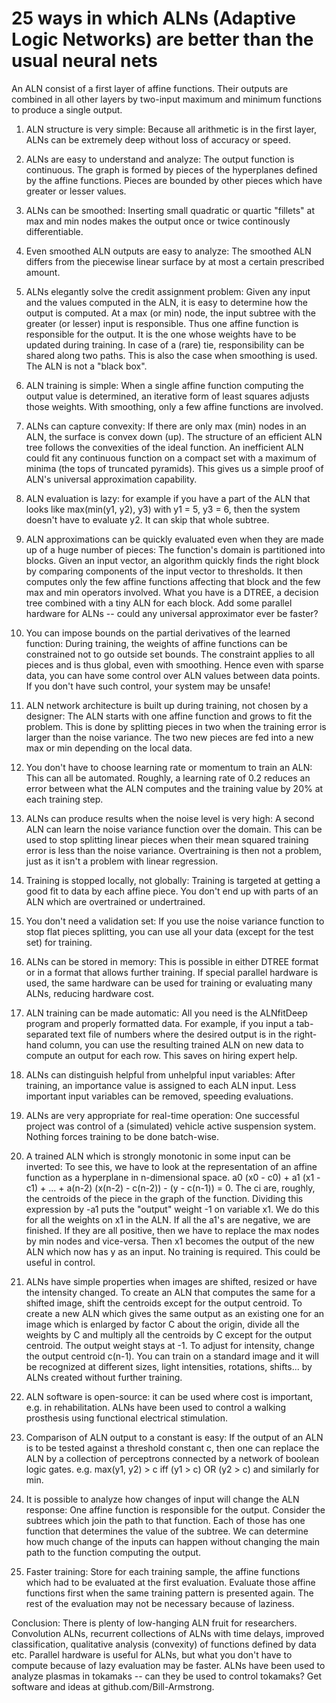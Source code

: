# 25 ways in which ALNs (Adaptive Logic Networks) are better than the usual neural nets

An ALN consist of a first layer of affine functions. Their outputs are combined in all other layers by two-input maximum and minimum functions to produce a single output.

1. ALN structure is very simple: Because all arithmetic is in the first layer, ALNs can be extremely deep without loss of accuracy or speed.

2. ALNs are easy to understand and analyze: The output function is continuous. The graph is formed by pieces of the hyperplanes defined by the affine functions. Pieces are bounded by other pieces which have greater or lesser values.

3. ALNs can be smoothed: Inserting small quadratic or quartic "fillets" at max and min nodes makes the output once or twice continously differentiable.

4. Even smoothed ALN outputs are easy to analyze: The smoothed ALN differs from the piecewise linear surface by at most a certain prescribed amount.

5. ALNs elegantly solve the credit assignment problem: Given any input and the values computed in the ALN, it is easy to determine how the output is computed. At a max (or min) node, the input subtree with the greater (or lesser) input is responsible. Thus one affine function is responsible for the output. It is the one whose weights have to be updated during training. In case of a (rare) tie, responsibility can be shared along two paths. This is also the case when smoothing is used. The ALN is not a "black box".

6. ALN training is simple: When a single affine function computing the output value is determined, an iterative form of least squares adjusts those weights. With smoothing, only a few affine functions are involved.

7. ALNs can capture convexity: If there are only max (min) nodes in an ALN, the surface is convex down (up). The structure of an efficient ALN tree follows the convexities of the ideal function. An inefficient ALN could fit any continuous function on a compact set with a maximum of minima (the tops of truncated pyramids). This gives us a simple proof of ALN's universal approximation capability.  

8. ALN evaluation is lazy: for example if you have a part of the ALN that looks like max(min(y1, y2), y3) with y1 = 5, y3 = 6, then the system doesn't have to evaluate y2. It can skip that whole subtree.

9. ALN approximations can be quickly evaluated even when they are made up of a huge number of pieces:  The function's domain is partitioned into blocks. Given an input vector, an algorithm quickly finds the right block by comparing components of the input vector to thresholds. It then computes only the few affine functions affecting that block and the few max and min operators involved. What you have is a DTREE, a decision tree combined with a tiny ALN for each block. Add some parallel hardware for ALNs -- could any universal approximator ever be faster?

10. You can impose bounds on the partial derivatives of the learned function: During training, the weights of affine functions can be constrained not to go outside set bounds.  The constraint applies to all pieces and is thus global, even with smoothing. Hence even with sparse data, you can have some control over ALN values between data points. If you don't have such control, your system may be unsafe!

11. ALN network architecture is built up during training, not chosen by a designer:  The ALN starts with one affine function and grows to fit the problem. This is done by splitting pieces in two when the training error is larger than the noise variance. The two new pieces are fed into a new max or min depending on the local data.

12. You don't have to choose learning rate or momentum to train an ALN: This can all be automated. Roughly, a learning rate of 0.2 reduces an error between what the ALN computes and the training value by 20% at each training step.

13. ALNs can produce results when the noise level is very high:  A second ALN can learn the noise variance function over the domain. This can be used to stop splitting linear pieces when their mean squared training error is less than the noise variance. Overtraining is then not a problem, just as it isn't a problem with linear regression.

14. Training is stopped locally, not globally: Training is targeted at getting a good fit to data by each affine piece. You don't end up with parts of an ALN which are overtrained or undertrained.

15. You don't need a validation set: If you use the noise variance function to stop flat pieces splitting, you can use all your data (except for the test set) for training. 

16. ALNs can be stored in memory: This is possible in either DTREE format or in a format that allows further training. If special parallel hardware is used, the same hardware can be used for training or evaluating many ALNs, reducing hardware cost.

17. ALN training can be made automatic: All you need is the ALNfitDeep program and properly formatted data. For example, if you input a tab-separated text file of numbers where the desired output is in the right-hand column, you can use the resulting trained ALN on new data to compute an output for each row. This saves on hiring expert help.

18. ALNs can distinguish helpful from unhelpful input variables: After training, an importance value is assigned to each ALN input. Less important input variables can be removed, speeding evaluations.

19. ALNs are very appropriate for real-time operation: One successful project was control of a (simulated) vehicle active suspension system. Nothing forces training to be done batch-wise.

20. A trained ALN which is strongly monotonic in some input can be inverted: To see this, we have to look at the representation of an affine function as a hyperplane in n-dimensional space.   a0 (x0 - c0) + a1 (x1 - c1) + ... + a(n-2) (x(n-2) - c(n-2)) - (y - c(n-1)) = 0. The ci are, roughly, the centroids of the piece in the graph of the function. Dividing this expression by -a1 puts the "output" weight -1 on variable x1. We do this for all the weights on x1 in the ALN. If all the a1's are negative, we are finished. If they are all positive, then we have to replace the max nodes by min nodes and vice-versa. Then x1 becomes the output of the new ALN which now has y as an input. No training is required. This could be useful in control.

21. ALNs have simple properties when images are shifted, resized or have the intensity changed. To create an ALN that computes the same for a shifted image, shift the centroids except for the output centroid. To create a new ALN which gives the same output as an existing one for an image which is enlarged by factor C about the origin, divide all the weights by C and multiply all the centroids by C except for the output centroid. The output weight stays at -1.  To adjust for intensity, change the output centroid c(n-1). You can train on a standard image and it will be recognized at different sizes, light intensities, rotations, shifts... by ALNs created without further training.

22. ALN software is open-source: it can be used where cost is important, e.g. in rehabilitation. ALNs have been used to control a walking prosthesis using functional electrical stimulation.

23. Comparison of ALN output to a constant is easy: If the output of an ALN is to be tested against a threshold constant c, then one can replace the ALN by a collection of perceptrons connected by a network of boolean logic gates. e.g. max(y1, y2) > c iff (y1 > c) OR (y2 > c) and similarly for min.

24. It is possible to analyze how changes of input will change the ALN response:  One affine function is responsible for the output. Consider the subtrees which join the path to that function. Each of those has one function that determines the value of the subtree. We can determine how much change of the inputs can happen without changing the main path to the function computing the output.

25. Faster training: Store for each training sample, the affine functions which had to be evaluated at the first evaluation. Evaluate those affine functions first when the same training pattern is presented again. The rest of the evaluation may not be necessary because of laziness.

Conclusion: There is plenty of low-hanging ALN fruit for researchers. Convolution ALNs, recurrent collections of ALNs with time delays, improved classification, qualitative analysis (convexity) of functions defined by data etc. Parallel hardware is useful for ALNs, but what you don't have to compute because of lazy evaluation may be faster. ALNs have been used to analyze plasmas in tokamaks -- can they be used to control tokamaks? Get software and ideas at github.com/Bill-Armstrong.



   

  